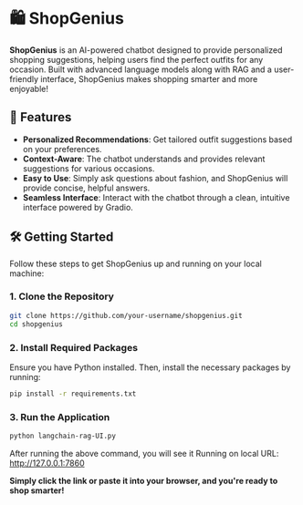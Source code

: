 # 🛍️ ShopGenius

**ShopGenius** is an AI-powered chatbot designed to provide personalized shopping suggestions, helping users find the perfect outfits for any occasion. Built with advanced language models along with RAG and a user-friendly interface, ShopGenius makes shopping smarter and more enjoyable!

## 🚀 Features

- **Personalized Recommendations**: Get tailored outfit suggestions based on your preferences.
- **Context-Aware**: The chatbot understands and provides relevant suggestions for various occasions.
- **Easy to Use**: Simply ask questions about fashion, and ShopGenius will provide concise, helpful answers.
- **Seamless Interface**: Interact with the chatbot through a clean, intuitive interface powered by Gradio.

## 🛠️ Getting Started

Follow these steps to get ShopGenius up and running on your local machine:

### 1. Clone the Repository

```bash
git clone https://github.com/your-username/shopgenius.git
cd shopgenius
```

### 2. Install Required Packages

Ensure you have Python installed. Then, install the necessary packages by running:

```bash
pip install -r requirements.txt
```

### 3. Run the Application

```bash
python langchain-rag-UI.py
```
After running the above command, you will see it Running on local URL:  http://127.0.0.1:7860

**Simply click the link or paste it into your browser, and you're ready to shop smarter!**
